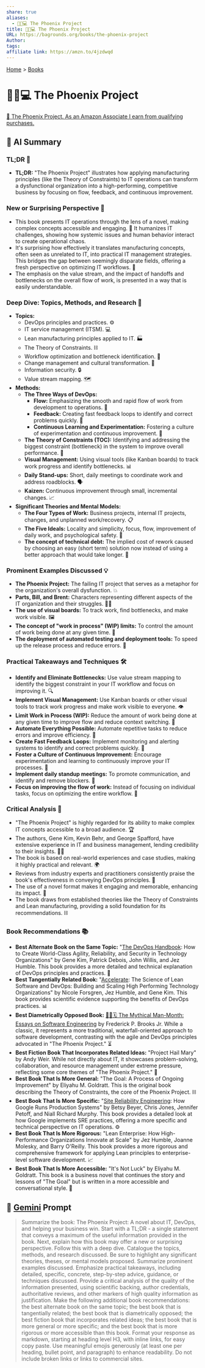 ```yaml
---
share: true
aliases:
  - 🐦‍🔥💻 The Phoenix Project
title: 🐦‍🔥💻 The Phoenix Project
URL: https://bagrounds.org/books/the-phoenix-project
Author: 
tags: 
affiliate link: https://amzn.to/4jzdwqd
---
```

[Home](../index.md) > [Books](./index.md)  
# 🐦‍🔥💻 The Phoenix Project  
[🛒 The Phoenix Project. As an Amazon Associate I earn from qualifying purchases.](https://amzn.to/4jzdwqd)  
  
## 🤖 AI Summary  
### **TL;DR 🚀**  
* **TL;DR:** "The Phoenix Project" illustrates how applying manufacturing principles (like the Theory of Constraints) to IT operations can transform a dysfunctional organization into a high-performing, competitive business by focusing on flow, feedback, and continuous improvement.  
  
### **New or Surprising Perspective 🤯**  
* This book presents IT operations through the lens of a novel, making complex concepts accessible and engaging. 📖 It humanizes IT challenges, showing how systemic issues and human behavior interact to create operational chaos.  
* It's surprising how effectively it translates manufacturing concepts, often seen as unrelated to IT, into practical IT management strategies. This bridges the gap between seemingly disparate fields, offering a fresh perspective on optimizing IT workflows. 🌉  
* The emphasis on the value stream, and the impact of handoffs and bottlenecks on the overall flow of work, is presented in a way that is easily understandable.  
  
### **Deep Dive: Topics, Methods, and Research 🔬**  
* **Topics:**  
    * DevOps principles and practices. ⚙️  
    * IT service management (ITSM). 💻  
    * Lean manufacturing principles applied to IT. 🏭  
    * The Theory of Constraints. ⛓️  
    * Workflow optimization and bottleneck identification. 🚦  
    * Change management and cultural transformation. 🤝  
    * Information security. 🔒  
    * Value stream mapping. 🗺️  
* **Methods:**  
    * **The Three Ways of DevOps:**  
        * **Flow:** Emphasizing the smooth and rapid flow of work from development to operations. 🌊  
        * **Feedback:** Creating fast feedback loops to identify and correct problems quickly. 🔄  
        * **Continuous Learning and Experimentation:** Fostering a culture of experimentation and continuous improvement. 🧪  
    * **The Theory of Constraints (TOC):** Identifying and addressing the biggest constraint (bottleneck) in the system to improve overall performance. 🚧  
    * **Visual Management:** Using visual tools (like Kanban boards) to track work progress and identify bottlenecks. 📊  
    * **Daily Stand-ups:** Short, daily meetings to coordinate work and address roadblocks. 🗣️  
    * **Kaizen:** Continuous improvement through small, incremental changes. 📈  
* **Significant Theories and Mental Models:**  
    * **The Four Types of Work:** Business projects, internal IT projects, changes, and unplanned work/recovery. 📋  
    * **The Five Ideals:** Locality and simplicity, focus, flow, improvement of daily work, and psychological safety. 💖  
    * **The concept of technical debt:** The implied cost of rework caused by choosing an easy (short term) solution now instead of using a better approach that would take longer. 💸  
  
### **Prominent Examples Discussed 💡**  
* **The Phoenix Project:** The failing IT project that serves as a metaphor for the organization's overall dysfunction. 💥  
* **Parts, Bill, and Brent:** Characters representing different aspects of the IT organization and their struggles. 🧑‍💻  
* **The use of visual boards:** To track work, find bottlenecks, and make work visible. 🖼️  
* **The concept of "work in process" (WIP) limits:** To control the amount of work being done at any given time. 🚦  
* **The deployment of automated testing and deployment tools:** To speed up the release process and reduce errors. 🤖  
  
### **Practical Takeaways and Techniques 🛠️**  
* **Identify and Eliminate Bottlenecks:** Use value stream mapping to identify the biggest constraint in your IT workflow and focus on improving it. 🔍  
* **Implement Visual Management:** Use Kanban boards or other visual tools to track work progress and make work visible to everyone. 👁️  
* **Limit Work in Process (WIP):** Reduce the amount of work being done at any given time to improve flow and reduce context switching. 🚫  
* **Automate Everything Possible:** Automate repetitive tasks to reduce errors and improve efficiency. 🤖  
* **Create Fast Feedback Loops:** Implement monitoring and alerting systems to identify and correct problems quickly. 🚨  
* **Foster a Culture of Continuous Improvement:** Encourage experimentation and learning to continuously improve your IT processes. 🧠  
* **Implement daily standup meetings:** To promote communication, and identify and remove blockers. 🤝  
* **Focus on improving the flow of work:** Instead of focusing on individual tasks, focus on optimizing the entire workflow. 🌊  
  
### **Critical Analysis 🧐**  
* "The Phoenix Project" is highly regarded for its ability to make complex IT concepts accessible to a broad audience. 🏆  
* The authors, Gene Kim, Kevin Behr, and George Spafford, have extensive experience in IT and business management, lending credibility to their insights. 🧑‍💼  
* The book is based on real-world experiences and case studies, making it highly practical and relevant. 🌍  
* Reviews from industry experts and practitioners consistently praise the book's effectiveness in conveying DevOps principles. 💯  
* The use of a novel format makes it engaging and memorable, enhancing its impact. 📖  
* The book draws from established theories like the Theory of Constraints and Lean manufacturing, providing a solid foundation for its recommendations. ⛓️  
  
### **Book Recommendations 📚**  
* **Best Alternate Book on the Same Topic:** "[The DevOps Handbook](./the-devops-handbook.md): How to Create World-Class Agility, Reliability, and Security in Technology Organizations" by Gene Kim, Patrick Debois, John Willis, and Jez Humble. This book provides a more detailed and technical explanation of DevOps principles and practices. 📖  
* **Best Tangentially Related Book:** "[Accelerate](./accelerate.md): The Science of Lean Software and DevOps: Building and Scaling High Performing Technology Organizations" by Nicole Forsgren, Jez Humble, and Gene Kim. This book provides scientific evidence supporting the benefits of DevOps practices. 📊  
* **Best Diametrically Opposed Book:** [🦄👤🗓️ The Mythical Man-Month: Essays on Software Engineering](./the-mythical-man-month.md) by Frederick P. Brooks Jr. While a classic, it represents a more traditional, waterfall-oriented approach to software development, contrasting with the agile and DevOps principles advocated in "The Phoenix Project." ⏳  
* **Best Fiction Book That Incorporates Related Ideas:** "Project Hail Mary" by Andy Weir. While not directly about IT, it showcases problem-solving, collaboration, and resource management under extreme pressure, reflecting some core themes of "The Phoenix Project." 🚀  
* **Best Book That Is More General:** "The Goal: A Process of Ongoing Improvement" by Eliyahu M. Goldratt. This is the original book describing the Theory of Constraints, the core of the Phoenix Project. ⛓️  
* **Best Book That Is More Specific:** "[Site Reliability Engineering](./site-reliability-engineering.md): How Google Runs Production Systems" by Betsy Beyer, Chris Jones, Jennifer Petoff, and Niall Richard Murphy. This book provides a detailed look at how Google implements SRE practices, offering a more specific and technical perspective on IT operations. ⚙️  
* **Best Book That Is More Rigorous:** "Lean Enterprise: How High-Performance Organizations Innovate at Scale" by Jez Humble, Joanne Molesky, and Barry O'Reilly. This book provides a more rigorous and comprehensive framework for applying Lean principles to enterprise-level software development. 📈  
* **Best Book That Is More Accessible:** "It's Not Luck" by Eliyahu M. Goldratt. This book is a business novel that continues the story and lessons of "The Goal" but is written in a more accessible and conversational style. 💬  
  
## 💬 [Gemini](https://gemini.google.com) Prompt  
> Summarize the book: The Phoenix Project: A novel about IT, DevOps, and helping your business win. Start with a TL;DR - a single statement that conveys a maximum of the useful information provided in the book. Next, explain how this book may offer a new or surprising perspective. Follow this with a deep dive. Catalogue the topics, methods, and research discussed. Be sure to highlight any significant theories, theses, or mental models proposed. Summarize prominent examples discussed. Emphasize practical takeaways, including detailed, specific, concrete, step-by-step advice, guidance, or techniques discussed. Provide a critical analysis of the quality of the information presented, using scientific backing, author credentials, authoritative reviews, and other markers of high quality information as justification. Make the following additional book recommendations: the best alternate book on the same topic; the best book that is tangentially related; the best book that is diametrically opposed; the best fiction book that incorporates related ideas; the best book that is more general or more specific; and the best book that is more rigorous or more accessible than this book. Format your response as markdown, starting at heading level H3, with inline links, for easy copy paste. Use meaningful emojis generously (at least one per heading, bullet point, and paragraph) to enhance readability. Do not include broken links or links to commercial sites.